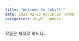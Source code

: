 ```yaml
---
title: "Welcome to Jekyll!"
date: 2021-02-25 08:26:28 -0400
categories: jekyll update
---
```


작동은 제대로 하느냐..
